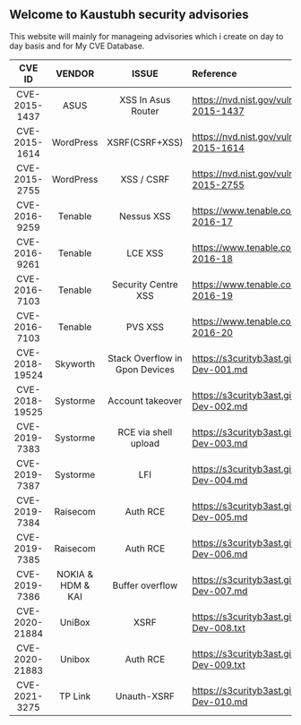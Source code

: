 ## Welcome to Kaustubh security advisories

This website will mainly for manageing advisories which i create on day to day basis and for My CVE Database.

|  CVE ID | VENDOR | ISSUE  | Reference| 
|  :---: |  :---:  |  :---: |  :---    |
| CVE-2015-1437 |ASUS               | XSS In Asus Router| https://nvd.nist.gov/vuln/detail/CVE-2015-1437 | 
| CVE-2015-1614 	|WordPress	     		| XSRF(CSRF+XSS)| https://nvd.nist.gov/vuln/detail/CVE-2015-1614 | 
| CVE-2015-2755 	|WordPress          | XSS / CSRF| https://nvd.nist.gov/vuln/detail/CVE-2015-2755 | 
| CVE-2016-9259 	|Tenable            | Nessus XSS | https://www.tenable.com/security/tns-2016-17   | 
| CVE-2016-9261 	|Tenable            | LCE XSS    | https://www.tenable.com/security/tns-2016-18   | 
| CVE-2016-7103 	|Tenable            | Security Centre XSS | https://www.tenable.com/security/tns-2016-19   | 
| CVE-2016-7103		|Tenable            | PVS XSS | https://www.tenable.com/security/tns-2016-20   | 
| CVE-2018-19524 	|Skyworth           | Stack Overflow in Gpon Devices | https://s3curityb3ast.github.io/KSA-Dev-001.md | 
| CVE-2018-19525	|Systorme           | Account takeover| https://s3curityb3ast.github.io/KSA-Dev-002.md | 
| CVE-2019-7383  	|Systorme           | RCE via shell upload | https://s3curityb3ast.github.io/KSA-Dev-003.md | 
| CVE-2019-7387  	|Systorme           | LFI  | https://s3curityb3ast.github.io/KSA-Dev-004.md | 
| CVE-2019-7384  	|Raisecom           | Auth RCE | https://s3curityb3ast.github.io/KSA-Dev-005.md | 
| CVE-2019-7385  	|Raisecom           | Auth RCE| https://s3curityb3ast.github.io/KSA-Dev-006.md | 
| CVE-2019-7386  	|NOKIA & HDM & KAI  | Buffer overflow | https://s3curityb3ast.github.io/KSA-Dev-007.md | 
| CVE-2020-21884  	|UniBox 	    |XSRF | https://s3curityb3ast.github.io/KSA-Dev-008.txt |
| CVE-2020-21883      	|Unibox		    | Auth RCE | https://s3curityb3ast.github.io/KSA-Dev-009.txt|
| CVE-2021-3275  	|TP Link 	    | Unauth-XSRF | https://s3curityb3ast.github.io/KSA-Dev-010.md | 
